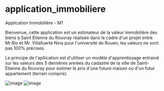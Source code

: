 # application_immobiliere
Application Immobilière - M1

Bienvenue, cette application est un estimateur de la valeur immobilière des biens à Saint Etienne du Rouvray réalisée dans le cadre d\'un projet entre Mr.Rio et Mr. Villafuerte Nina pour l\'université de Rouen, les valeurs ne sont pas 100% précises.

Le principe de l'apllication est d'utiliser un modèle d'apprentissage entrainé sur les valeurs des 5 dernières années du cadastre de la ville de Saint-Etienne du Rouvray pour estimer le prix d'une future maison ou d'un futur appartement (terrain compris).

![image](https://user-images.githubusercontent.com/58706613/210971890-e9c6182e-8cba-4024-b65e-b5a2eecd8366.png)
![image](https://user-images.githubusercontent.com/58706613/210972412-9eef386f-b8f1-4c35-af22-8f6c84ed1d8e.png)
